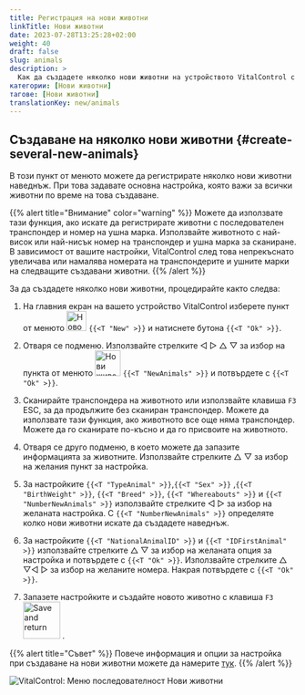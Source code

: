 ```yaml
---
title: Регистрация на нови животни
linkTitle: Нови животни
date: 2023-07-28T13:25:28+02:00
weight: 40
draft: false
slug: animals
description: >
  Как да създадете няколко нови животни на устройството VitalControl с едно единствено действие.
категории: [Нови животни]
тагове: [Нови животни]
translationKey: new/animals
---
```

## Създаване на няколко нови животни {#create-several-new-animals}

В този пункт от менюто можете да регистрирате няколко нови животни наведнъж. При това задавате основна настройка, която важи за всички животни по време на това създаване.

{{% alert title="Внимание" color="warning" %}}
Можете да използвате тази функция, ако искате да регистрирате животни с последователен транспондер и номер на ушна марка. Използвайте животното с най-висок или най-нисък номер на транспондер и ушна марка за сканиране. В зависимост от вашите настройки, VitalControl след това непрекъснато увеличава или намалява номерата на транспондерите и ушните марки на следващите създавани животни.
{{% /alert %}}

За да създадете няколко нови животни, процедирайте както следва:

1. На главния екран на вашето устройство VitalControl изберете пункт от менюто <img src="/icons/main/new-animal.svg" width="35" align="bottom" alt="Ново животно" /> `{{<T "New" >}}` и натиснете бутона `{{<T "Ok" >}}`.

2. Отваря се подменю. Използвайте стрелките ◁ ▷ △ ▽ за избор на пункта от менюто <img src="/icons/main/new-animals.svg" width="45" align="bottom" alt="Нови животни" /> `{{<T "NewAnimals" >}}` и потвърдете с `{{<T "Ok" >}}`.

3. Сканирайте транспондера на животното или използвайте клавиша `F3` ESC, за да продължите без сканиран транспондер. Можете да използвате тази функция, ако животното все още няма транспондер. Можете да го сканирате по-късно и да го присвоите на животното.

4. Отваря се друго подменю, в което можете да запазите информацията за животните. Използвайте стрелките △ ▽ за избор на желания пункт за настройка.

5. За настройките `{{<T "TypeAnimal" >}}`,`{{<T "Sex" >}}` ,`{{<T "BirthWeight" >}}`, `{{<T "Breed" >}}`, `{{<T "Whereabouts" >}}` и `{{<T "NumberNewAnimals" >}}` използвайте стрелките ◁ ▷ за избор на желаната настройка. С `{{<T "NumberNewAnimals" >}}` определяте колко нови животни искате да създадете наведнъж.

6. За настройките `{{<T "NationalAnimalID" >}}` и `{{<T "IDFirstAnimal" >}}` използвайте стрелките △ ▽ за избор на желаната опция за настройка и потвърдете с `{{<T "Ok" >}}`. Използвайте стрелките △ ▽◁ ▷ за избор на желаните номера. Накрая потвърдете с `{{<T "Ok" >}}`.

7. Запазете настройките и създайте новото животно с клавиша `F3` &nbsp;<img src="/icons/footer/save_exit.svg" width="65" align="bottom" alt="Save and return" />&nbsp;.

{{% alert title="Съвет" %}}
Повече информация и опции за настройка при създаване на нови животни можете да намерите [тук](../../settings/animal-registration/).
{{% /alert %}}

   ![VitalControl: Меню последователност Нови животни](../images/newanimals.png "Създаване на нови животни")
